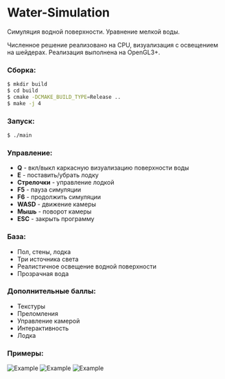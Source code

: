 # Water-Simulation
Симуляция водной поверхности. Уравнение мелкой воды.

Численное решение реализовано на CPU, визуализация с
освещением на шейдерах. Реализация выполнена на OpenGL3+.

### Сборка:
```bash
$ mkdir build
$ cd build
$ cmake -DCMAKE_BUILD_TYPE=Release ..
$ make -j 4
```

### Запуск:
```bash
$ ./main
```

### Управление:
- **Q** - вкл/выкл каркасную визуализацию поверхности воды
- **E** - поставить/убрать лодку
- **Стрелочки** - управление лодкой
- **F5** - пауза симуляции
- **F6** - продолжить симуляции
- **WASD** - движение камеры
- **Мышь** - поворот камеры
- **ESC** - закрыть программу

### База:
- Пол, стены, лодка
- Три источника света
- Реалистичное освещение водной поверхности
- Прозрачная вода

### Дополнительные баллы:
- Текстуры
- Преломления
- Управление камерой
- Интерактивность
- Лодка

### Примеры: 
![Example](examples/Scene_1.gif)
![Example](examples/Scene_2.gif)
![Example](examples/Scene_3.gif)
